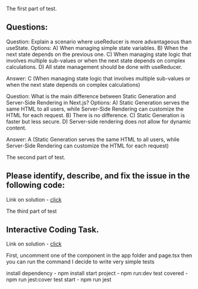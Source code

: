 The first part of test.

## Questions:

Question: Explain a scenario where useReducer is more advantageous than useState.
Options:
A) When managing simple state variables.
B) When the next state depends on the previous one.
C) When managing state logic that involves multiple sub-values or when the next state depends on complex calculations.
D) All state management should be done with useReducer.

Answer: C (When managing state logic that involves multiple sub-values or when the next state depends on complex calculations)

Question: What is the main difference between Static Generation and Server-Side Rendering in Next.js?
Options:
A) Static Generation serves the same HTML to all users, while Server-Side Rendering can customize the HTML for each request.
B) There is no difference.
C) Static Generation is faster but less secure.
D) Server-side rendering does not allow for dynamic content.

Answer: A (Static Generation serves the same HTML to all users, while Server-Side Rendering can customize the HTML for each request)

The second part of test.

## Please identify, describe, and fix the issue in the following code:

Link on solution - [click](example)

The third part of test

## Interactive Coding Task.

Link on solution - [click](components/LiveSearch/)

First, uncomment one of the component in the app folder and page.tsx then you can run the command
I decide to write very simple tests

install dependency - npm install
start project - npm run:dev
test covered - npm run jest:cover
test start - npm run jest
